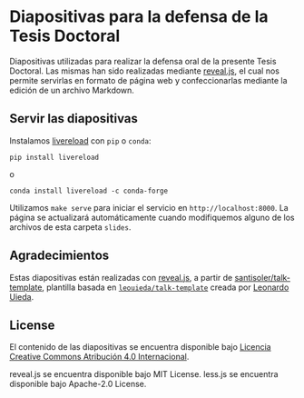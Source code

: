 # Diapositivas para la defensa de la Tesis Doctoral

Diapositivas utilizadas para realizar la defensa oral de la presente Tesis
Doctoral.
Las mismas han sido realizadas mediante [reveal.js](https://revealjs.com/),
el cual nos permite servirlas en formato de página web y confeccionarlas
mediante la edición de un archivo Markdown.

## Servir las diapositivas

Instalamos [livereload](https://github.com/lepture/python-livereload) con `pip`
o `conda`:

```
pip install livereload
```

o

```
conda install livereload -c conda-forge
```

Utilizamos `make serve` para iniciar el servicio en `http://localhost:8000`.
La página se actualizará automáticamente cuando modifiquemos alguno de los
archivos de esta carpeta `slides`.

## Agradecimientos

Estas diapositivas están realizadas con [reveal.js](https://revealjs.com/),
a partir de
[santisoler/talk-template](https://github.com/santisoler/talk-template),
plantilla basada en
[`leouieda/talk-template`](https://github.com/leouieda/talk-template) creada
por [Leonardo Uieda](https://www.leouieda.com).

## License

El contenido de las diapositivas se encuentra disponible bajo
[Licencia Creative Commons Atribución 4.0 Internacional][cc-by].

reveal.js se encuentra disponible bajo MIT License.
less.js se encuentra disponible bajo Apache-2.0 License.

[cc-by]: https://creativecommons.org/licenses/by/4.0/deed.es
